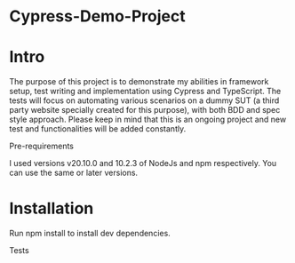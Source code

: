 # Cypress-Demo-Project

# Intro

The purpose of this project is to demonstrate my abilities in framework setup, test writing and implementation using Cypress and TypeScript. The tests will focus on automating various scenarios on a dummy SUT (a third party website specially created for this purpose), with both BDD and spec style approach. Please keep in mind that this is an ongoing project and new test and functionalities will be added constantly.

Pre-requirements

I used versions v20.10.0 and 10.2.3 of NodeJs and npm respectively. You can use the same or later versions.
# Installation

   Run npm install to install dev dependencies.

Tests

